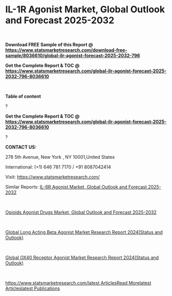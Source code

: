 <h1>IL-1R Agonist Market, Global Outlook and Forecast 2025-2032</h1><br/><p><strong>Download FREE Sample of this Report @ <a href="https://www.statsmarketresearch.com/download-free-sample/8036610/global-ilr-agonist-forecast-2025-2032-796">https://www.statsmarketresearch.com/download-free-sample/8036610/global-ilr-agonist-forecast-2025-2032-796</a></strong></p>
 
 
 
 <div><b>Get the Complete Report & TOC @ <a href="https://www.statsmarketresearch.com/global-ilr-agonist-forecast-2025-2032-796-8036610">https://www.statsmarketresearch.com/global-ilr-agonist-forecast-2025-2032-796-8036610</a></b></div>
 
 
 
 <p><br />
 
 <b>Table of content</b></p>
 
 
 
 <p>? </p>
 
 
 
 <div><b>Get the Complete Report & TOC @ <a href="https://www.statsmarketresearch.com/global-ilr-agonist-forecast-2025-2032-796-8036610">https://www.statsmarketresearch.com/global-ilr-agonist-forecast-2025-2032-796-8036610</a></b></div>
 
 
 
 <p>? </p>
 
 
 
 <p><b>CONTACT US:</b><br />
 
 276 5th Avenue, New York , NY 10001,United States<br />
 
 International: (+1) 646 781 7170 / +91 8087042414<br />
 
 Visit: <a href="https://www.statsmarketresearch.com/">https://www.statsmarketresearch.com/</a><br />
 
 Similar Reports: <a href="https://www.statsmarketresearch.com/global-ilr-agonist-forecast-2025-2032-796-8036610">IL-6R Agonist Market, Global Outlook and Forecast 2025-2032</a><br />
 
 <br />
 
 <a href="https://www.statsmarketresearch.com/global-ilr-agonist-forecast-2025-2032-796-8036610">Opioids Agonist Drugs Market, Global Outlook and Forecast 2025-2032</a><br />
 
 <br />
 
 <a href="https://www.statsmarketresearch.com/global-ilr-agonist-forecast-2025-2032-796-8036610">Global Long Acting Beta Agonist Market Research Report 2024(Status and Outlook)</a><br />
 
 <br />
 
 <a href="https://www.statsmarketresearch.com/global-ilr-agonist-forecast-2025-2032-796-8036610">Global OX40 Receptor Agonist Market Research Report 2024(Status and Outlook)</a><br />
 
 <br />
 
 <a href="https://gyeongbokgung.com">https://www.statsmarketresearch.com/</a><a href="https://hallyeomaritime.com">latest Articles</a><a href="https://jingwansa.com">Read More</a><a href="https://nguoiviet.jp/">latest Articles</a><a href="https://www.intelmarketresearch.com/">latest Publications</a></p>